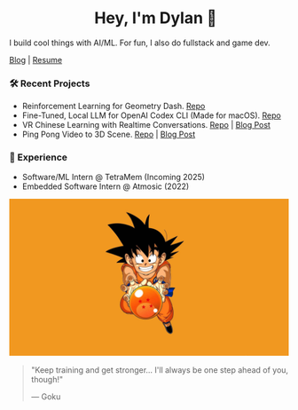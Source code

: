 <div id="toc">
  <ul align="center" style="list-style: none">
    <summary>
      <h1>
        Hey, I'm Dylan 👋
      </h1>
    </summary>
  </ul>
</div>

I build cool things with AI/ML. For fun, I also do fullstack and game dev.

[Blog](https://blog.dylanlu.com) | [Resume](https://dylanlu.com/resume.pdf)

### 🛠️ Recent Projects

- Reinforcement Learning for Geometry Dash. [Repo](https://github.com/ThePickleGawd/geometry-dash-ai)
- Fine-Tuned, Local LLM for OpenAI Codex CLI (Made for macOS). [Repo](https://github.com/ThePickleGawd/CLI-O)
- VR Chinese Learning with Realtime Conversations. [Repo](https://github.com/ThePickleGawd/run-from-duo) | [Blog Post](https://blog.dylanlu.com/run-from-duo/)
- Ping Pong Video to 3D Scene. [Repo](https://github.com/ccs-cs1l-f24/SLAM-TT) | [Blog Post](https://blog.dylanlu.com/slam-tt/)

### 💼 Experience
- Software/ML Intern @ TetraMem (Incoming 2025)
- Embedded Software Intern @ Atmosic (2022)

![Goku](https://raw.githubusercontent.com/ThePickleGawd/ThePickleGawd/main/docs/goku-kid.jpg)

> "Keep training and get stronger... I'll always be one step ahead of you, though!"
> 
> — Goku
